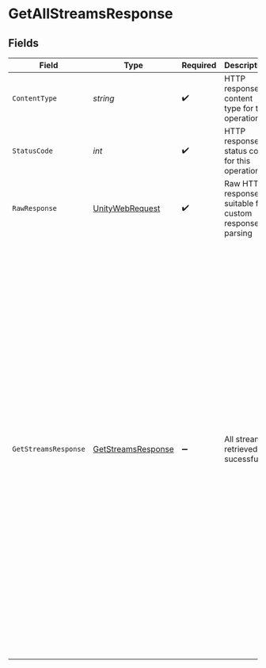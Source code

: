 # GetAllStreamsResponse


## Fields

| Field                                                                                                                                                                                                                                                                                                                                                                                                                                                                                                                                                                                                                                                                                                                                                                                                                                                                                                                                     | Type                                                                                                                                                                                                                                                                                                                                                                                                                                                                                                                                                                                                                                                                                                                                                                                                                                                                                                                                      | Required                                                                                                                                                                                                                                                                                                                                                                                                                                                                                                                                                                                                                                                                                                                                                                                                                                                                                                                                  | Description                                                                                                                                                                                                                                                                                                                                                                                                                                                                                                                                                                                                                                                                                                                                                                                                                                                                                                                               | Example                                                                                                                                                                                                                                                                                                                                                                                                                                                                                                                                                                                                                                                                                                                                                                                                                                                                                                                                   |
| ----------------------------------------------------------------------------------------------------------------------------------------------------------------------------------------------------------------------------------------------------------------------------------------------------------------------------------------------------------------------------------------------------------------------------------------------------------------------------------------------------------------------------------------------------------------------------------------------------------------------------------------------------------------------------------------------------------------------------------------------------------------------------------------------------------------------------------------------------------------------------------------------------------------------------------------- | ----------------------------------------------------------------------------------------------------------------------------------------------------------------------------------------------------------------------------------------------------------------------------------------------------------------------------------------------------------------------------------------------------------------------------------------------------------------------------------------------------------------------------------------------------------------------------------------------------------------------------------------------------------------------------------------------------------------------------------------------------------------------------------------------------------------------------------------------------------------------------------------------------------------------------------------- | ----------------------------------------------------------------------------------------------------------------------------------------------------------------------------------------------------------------------------------------------------------------------------------------------------------------------------------------------------------------------------------------------------------------------------------------------------------------------------------------------------------------------------------------------------------------------------------------------------------------------------------------------------------------------------------------------------------------------------------------------------------------------------------------------------------------------------------------------------------------------------------------------------------------------------------------- | ----------------------------------------------------------------------------------------------------------------------------------------------------------------------------------------------------------------------------------------------------------------------------------------------------------------------------------------------------------------------------------------------------------------------------------------------------------------------------------------------------------------------------------------------------------------------------------------------------------------------------------------------------------------------------------------------------------------------------------------------------------------------------------------------------------------------------------------------------------------------------------------------------------------------------------------- | ----------------------------------------------------------------------------------------------------------------------------------------------------------------------------------------------------------------------------------------------------------------------------------------------------------------------------------------------------------------------------------------------------------------------------------------------------------------------------------------------------------------------------------------------------------------------------------------------------------------------------------------------------------------------------------------------------------------------------------------------------------------------------------------------------------------------------------------------------------------------------------------------------------------------------------------- |
| `ContentType`                                                                                                                                                                                                                                                                                                                                                                                                                                                                                                                                                                                                                                                                                                                                                                                                                                                                                                                             | *string*                                                                                                                                                                                                                                                                                                                                                                                                                                                                                                                                                                                                                                                                                                                                                                                                                                                                                                                                  | :heavy_check_mark:                                                                                                                                                                                                                                                                                                                                                                                                                                                                                                                                                                                                                                                                                                                                                                                                                                                                                                                        | HTTP response content type for this operation                                                                                                                                                                                                                                                                                                                                                                                                                                                                                                                                                                                                                                                                                                                                                                                                                                                                                             |                                                                                                                                                                                                                                                                                                                                                                                                                                                                                                                                                                                                                                                                                                                                                                                                                                                                                                                                           |
| `StatusCode`                                                                                                                                                                                                                                                                                                                                                                                                                                                                                                                                                                                                                                                                                                                                                                                                                                                                                                                              | *int*                                                                                                                                                                                                                                                                                                                                                                                                                                                                                                                                                                                                                                                                                                                                                                                                                                                                                                                                     | :heavy_check_mark:                                                                                                                                                                                                                                                                                                                                                                                                                                                                                                                                                                                                                                                                                                                                                                                                                                                                                                                        | HTTP response status code for this operation                                                                                                                                                                                                                                                                                                                                                                                                                                                                                                                                                                                                                                                                                                                                                                                                                                                                                              |                                                                                                                                                                                                                                                                                                                                                                                                                                                                                                                                                                                                                                                                                                                                                                                                                                                                                                                                           |
| `RawResponse`                                                                                                                                                                                                                                                                                                                                                                                                                                                                                                                                                                                                                                                                                                                                                                                                                                                                                                                             | [UnityWebRequest](https://docs.unity3d.com/2021.3/Documentation/ScriptReference/Networking.UnityWebRequest.html)                                                                                                                                                                                                                                                                                                                                                                                                                                                                                                                                                                                                                                                                                                                                                                                                                          | :heavy_check_mark:                                                                                                                                                                                                                                                                                                                                                                                                                                                                                                                                                                                                                                                                                                                                                                                                                                                                                                                        | Raw HTTP response; suitable for custom response parsing                                                                                                                                                                                                                                                                                                                                                                                                                                                                                                                                                                                                                                                                                                                                                                                                                                                                                   |                                                                                                                                                                                                                                                                                                                                                                                                                                                                                                                                                                                                                                                                                                                                                                                                                                                                                                                                           |
| `GetStreamsResponse`                                                                                                                                                                                                                                                                                                                                                                                                                                                                                                                                                                                                                                                                                                                                                                                                                                                                                                                      | [GetStreamsResponse](../../Models/Components/GetStreamsResponse.md)                                                                                                                                                                                                                                                                                                                                                                                                                                                                                                                                                                                                                                                                                                                                                                                                                                                                       | :heavy_minus_sign:                                                                                                                                                                                                                                                                                                                                                                                                                                                                                                                                                                                                                                                                                                                                                                                                                                                                                                                        | All streams retrieved sucessfully                                                                                                                                                                                                                                                                                                                                                                                                                                                                                                                                                                                                                                                                                                                                                                                                                                                                                                         | {<br/>"success": true,<br/>"data": [<br/>{<br/>"streamId": "fa7f8c0950ea48ebcc5ef9de8c23deaa",<br/>"streamKey": "3dc5d7641f918baa083a5c52a5bd9cbckfa7f8c0950ea48ebcc5ef9de8c23deaa",<br/>"srtSecret": "c51739512d0088d98a46925c9b74c73akfa7f8c0950ea48ebcc5ef9de8c23deaa",<br/>"trial": false,<br/>"status": "idle",<br/>"maxResolution": "1080p",<br/>"maxDuration": 28800,<br/>"createdAt": "2024-10-15T08:48:31.551351Z",<br/>"reconnectWindow": 100,<br/>"enableRecording": true,<br/>"mediaPolicy": "public",<br/>"metadata": {<br/>"livestream_name": "Gaming_stream"<br/>},<br/>"playbackIds": [<br/>{<br/>"id": "4e43ec52-4775-4f68-a3ff-a57d8a59bba8",<br/>"accessPolicy": "public"<br/>}<br/>],<br/>"mediaIds": [<br/>"03cdf35d-8626-4b5f-bd14-d2212cd2a991"<br/>],<br/>"srtPlaybackResponse": {<br/>"srtPlaybackStreamId": "playfa7f8c0950ea48ebcc5ef9de8c23deaa",<br/>"srtPlaybackSecret": "490e707dd4d165c9e38d261b252f9457kfa7f8c0950ea48ebcc5ef9de8c23deaa"<br/>}<br/>}<br/>],<br/>"pagination": {<br/>"totalRecords": 4,<br/>"currentOffset": 1,<br/>"offsetCount": 4<br/>}<br/>} |